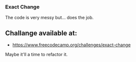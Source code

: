 ### Exact Change

The code is very messy but... does the job.

## Challange available at:
* https://www.freecodecamp.org/challenges/exact-change


Maybe it'll a time to refactor it.

